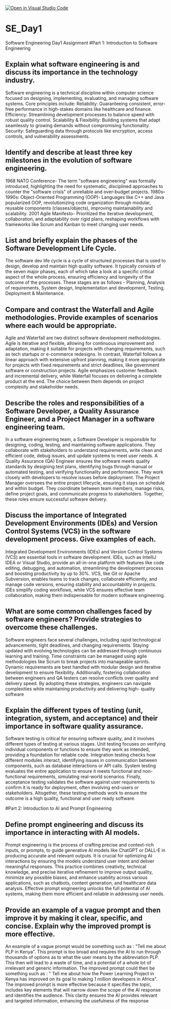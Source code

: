 [![Open in Visual Studio Code](https://classroom.github.com/assets/open-in-vscode-2e0aaae1b6195c2367325f4f02e2d04e9abb55f0b24a779b69b11b9e10269abc.svg)](https://classroom.github.com/online_ide?assignment_repo_id=18374531&assignment_repo_type=AssignmentRepo)
# SE_Day1
Software Engineering Day1 Assignment
#Part 1: Introduction to Software Engineering

## Explain what software engineering is and discuss its importance in the technology industry.

Software engineering is a technical discipline within computer science focused on designing, implementing, evaluating, and managing software 
systems. Core principles include:
Reliability: Guaranteeing consistent, error-free performance in high-stakes domains like healthcare and finance.
Efficiency: Streamlining development processes to balance speed with robust quality control.
Scalability & Flexibility: Building systems that adapt seamlessly to growing demands without compromising functionality.
Security: Safeguarding data through protocols like encryption, access controls, and vulnerability assessments.

## Identify and describe at least three key milestones in the evolution of software engineering.

1968 NATO Conference-
The term "software engineering" was formally introduced, highlighting the need for systematic, disciplined approaches to counter the "software crisis" of unreliable and over-budget projects.
1980s–1990s: Object-Oriented Programming (OOP)-
Languages like C++ and Java popularized OOP, revolutionizing code organization through modular, reusable components (classes/objects), improving maintainability and scalability.
2001 Agile Manifesto- 
Prioritized the iterative development, collaboration, and adaptability over rigid plans, reshaping workflows with frameworks like Scrum and Kanban to meet changing user needs.

## List and briefly explain the phases of the Software Development Life Cycle.
The software dev life cycle is a cycle of structured processes that is used to design, develop and maintain high quality software. It typically 
consists of the seven major phases, each of which take a look at a specific critical aspect of the whole process, ensuring efficiency and 
longevity of the outcome of the processes. 
These stages are as follows - 
Planning, Analysis of requirements, System design, Implementation and development, Testing, Deployment & Maintenance.

## Compare and contrast the Waterfall and Agile methodologies. Provide examples of scenarios where each would be appropriate.
Agile and Waterfall are two distinct software development methodologies. Agile is iterative and flexible, allowing for continuous improvement 
and adaptation, making it suitable for projects with changing requirements, such as tech startups or e-commerce redesigns. In contrast, 
Waterfall follows a linear approach with extensive upfront planning, making it more appropriate for projects with fixed requirements and strict 
deadlines, like government software or construction projects. Agile emphasizes customer feedback and incremental delivery, while Waterfall 
focuses on delivering a complete product at the end. The choice between them depends on project complexity and stakeholder needs.

## Describe the roles and responsibilities of a Software Developer, a Quality Assurance Engineer, and a Project Manager in a software engineering team.
In a software engineering team, a Software Developer is responsible for designing, coding, testing, and maintaining software applications. They 
collaborate with stakeholders to understand requirements, write clean and efficient code, debug issues, and update systems to meet user needs. 
A Quality Assurance (QA) Engineer ensures the software meets quality standards by designing test plans, identifying bugs through manual or 
automated testing, and verifying functionality and performance. They work closely with developers to resolve issues before deployment. The 
Project Manager oversees the entire project lifecycle, ensuring it stays on schedule and within budget. They coordinate between team members, 
manage risks, define project goals, and communicate progress to stakeholders. Together, these roles ensure successful software delivery.

## Discuss the importance of Integrated Development Environments (IDEs) and Version Control Systems (VCS) in the software development process. Give examples of each.
Integrated Development Environments (IDEs) and Version Control Systems (VCS) are essential tools in software development. IDEs, such as 
IntelliJ IDEA or Visual Studio, provide an all-in-one platform with features like code editing, debugging, and automation, streamlining the 
development process and boosting productivity by up to 30%. VCS, like Git or Apache Subversion, enables teams to track changes, collaborate 
efficiently, and manage code versions, ensuring stability and accountability in projects. IDEs simplify coding workflows, while VCS ensures 
effective team collaboration, making them indispensable for modern software engineering.

## What are some common challenges faced by software engineers? Provide strategies to overcome these challenges.
Software engineers face several challenges, including rapid technological advancements, tight deadlines, and changing requirements. Staying 
updated with evolving technologies can be addressed through continuous learning and training. Time constraints can be managed using agile 
methodologies like Scrum to break projects into manageable sprints. Dynamic requirements are best handled with modular design and iterative 
development to ensure flexibility. Additionally, fostering collaboration between engineers and QA testers can resolve conflicts over quality 
and delivery speed. By adopting these strategies, engineers can navigate complexities while maintaining productivity and delivering high-
quality software

## Explain the different types of testing (unit, integration, system, and acceptance) and their importance in software quality assurance.
Software testing is critical for ensuring software quality, and it involves different types of testing at various stages. Unit testing focuses 
on verifying individual components or functions to ensure they work as intended, providing a foundation for reliable code. Integration testing 
checks how different modules interact, identifying issues in communication between components, such as database interactions or API calls. 
System testing evaluates the entire application to ensure it meets functional and non-functional requirements, simulating real-world scenarios. 
Finally, acceptance testing validates the software against user requirements to confirm it is ready for deployment, often involving end-users 
or stakeholders. Altogether, these testing methods work to ensure the outcome is a high quality, functional and user ready software. 



#Part 2: Introduction to AI and Prompt Engineering

## Define prompt engineering and discuss its importance in interacting with AI models.
Prompt engineering is the process of crafting precise and context-rich inputs, or prompts, to guide generative AI models like ChatGPT or DALL-E 
in producing accurate and relevant outputs. It is crucial for optimizing AI interactions by ensuring the models understand user intent and 
deliver meaningful responses. This practice combines creativity, technical knowledge, and precise iterative refinement to improve output 
quality, minimize any possible biases, and enhance usability across various applications, such as chatbots, content generation, and healthcare 
data analysis. Effective prompt engineering unlocks the full potential of AI systems, making them more efficient and reliable in addressing 
user needs.


## Provide an example of a vague prompt and then improve it by making it clear, specific, and concise. Explain why the improved prompt is more effective.
An example of a  vague prompt would be something such as : "Tell me about PLP in Kenya".
This prompt is too broad and requires the AI to run through thousands of options as to what the user means by the abbreviation PLP. This then 
will lead to a waste of time, and a potential of a whole lot of irrelevant and generic information. 
The improved prompt could then be something such as : " Tell me about how the Power Learning Project in Kenya has improved on its goal to 
making 1 million developers in Africa". 
The improved prompt is more effective because it specifies the topic, includes key elements that will narrow down the scope of the AI response 
and identifies the audience. This clarity ensures the AI provides relevant and targeted information, enhancing the usefulness of the response


